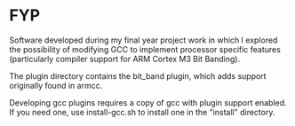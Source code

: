 # FYP
Software developed during my final year project work in which I explored the possibility of modifying GCC to implement processor specific features (particularly compiler support for ARM Cortex M3 Bit Banding).

The plugin directory contains the bit_band plugin, which adds support originally found in armcc.

Developing gcc plugins requires a copy of gcc with plugin support enabled. If you need one, use install-gcc.sh to install one in the "install" directory. 
